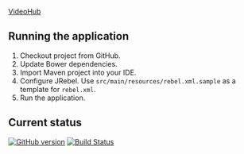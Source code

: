 [VideoHub](http://i.imgur.com/4Rcmqxn.png)

## Running the application
1. Checkout project from GitHub.
2. Update Bower dependencies.
3. Import Maven project into your IDE.
4. Configure JRebel. Use `src/main/resources/rebel.xml.sample` as a template for `rebel.xml`.
5. Run the application.

## Current status
[![GitHub version](https://badge.fury.io/gh/maciaszczykm%2FVideoHub.svg)](http://badge.fury.io/gh/maciaszczykm%2FVideoHub)
[![Build Status](https://travis-ci.org/maciaszczykm/VideoHub.svg)](https://travis-ci.org/maciaszczykm/VideoHub)